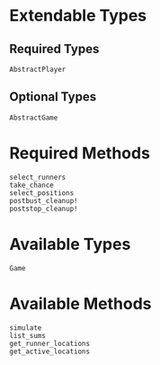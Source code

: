 
# Extendable Types 

## Required Types

```@docs 
AbstractPlayer
```

## Optional Types 

```@docs
AbstractGame
```

# Required Methods

```@docs 
select_runners
take_chance
select_positions
postbust_cleanup!
poststop_cleanup!
```

# Available Types 

```@docs 
Game
```
# Available Methods 

```@docs 
simulate
list_sums
get_runner_locations
get_active_locations
```